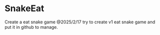 # SnakeEat
Create a eat snake game
@2025/2/17 try to create v1 eat snake game and put it in github to manage.
